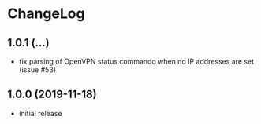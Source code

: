 # ChangeLog

## 1.0.1 (...)
- fix parsing of OpenVPN status commando when no IP addresses are set 
  (issue #53)

## 1.0.0 (2019-11-18)
- initial release
